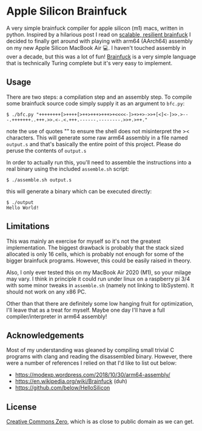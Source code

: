 # Apple Silicon Brainfuck
A very simple brainfuck compiler for apple silicon (m1) macs, written in python. 
Inspired by a hilarious post I read on [scalable, resilient brainfuck](https://zserge.com/posts/bfaas/) 
 I decided to finally get around with playing with arm64 (AArch64) assembly on my new 
 Apple Silicon MacBook Air 💻.  I haven't touched assembly in over a decade, but this was 
 a lot of fun!  [Brainfuck](https://en.wikipedia.org/wiki/Brainfuck) is a very simple 
 language that is technically Turing complete but it's very easy to implement.
 
 ## Usage
 There are two steps: a compilation step and an assembly step.  To compile some brainfuck 
 source code simply supply it as an argument to `bfc.py`:
 ```
 $ ./bfc.py "++++++++[>++++[>++>+++>+++>+<<<<-]>+>+>->>+[<]<-]>>.>---.+++++++..+++.>>.<-.<.+++.------.--------.>>+.>++."
 ```
 note the use of quotes "" to ensure the shell does not misinterpret the >< characters. 
 This will generate some raw arm64 assembly in a file named `output.s` and that's basically 
 the entire point of this project. Please do peruse the contents of `output.s`
 
 In order to actually run this, you'll need to 
 assemble the instructions into a real binary using the included `assemble.sh` script:
 ```
 $ ./assemble.sh output.s
 ```
 this will generate a binary which can be executed directly:
 ```
 $ ./output
 Hello World!
 ```
 
 ## Limitations
 This was mainly an exercise for myself so it's not the greatest implementation.  The 
 biggest drawback is probably that the stack sized allocated is only 16 cells, which is 
 probably not enough for some of the bigger brainfuck programs.  However, this could be 
 easily raised in theory.
 
 Also, I only ever tested this on my MacBook Air 2020 (M1), so your milage may vary.  I 
 think in principle it could run under linux on a raspberry pi 3/4 with some minor tweaks 
 in `assemble.sh` (namely not linking to libSystem). It should not work on any x86 PC.
 
 Other than that there are definitely some low hanging fruit for optimization, I'll leave 
 that as a treat for myself.  Maybe one day I'll have a full compiler/interpreter in 
 arm64 assembly!
 
 ## Acknowledgements
 Most of my understanding was gleaned by compiling small trivial C programs with clang and
 reading the disassembled binary.  However, there were a number of references I relied on 
 that I'd like to list out below:
 - https://modexp.wordpress.com/2018/10/30/arm64-assembly/
 - https://en.wikipedia.org/wiki/Brainfuck (duh)
 - https://github.com/below/HelloSilicon
 
 ## License
 [Creative Commons Zero](https://creativecommons.org/share-your-work/public-domain/cc0/), 
 which is as close to public domain as we can get. 
